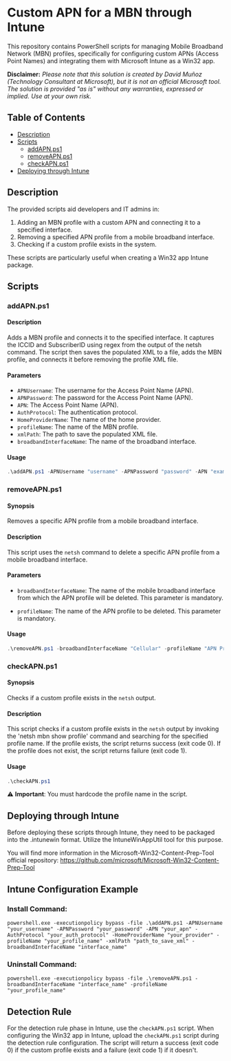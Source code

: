 # Custom APN for a MBN through Intune

This repository contains PowerShell scripts for managing Mobile Broadband Network (MBN) profiles, specifically for configuring custom APNs (Access Point Names) and integrating them with Microsoft Intune as a Win32 app.

**Disclaimer:** *Please note that this solution is created by David Muñoz (Technology Consultant at Microsoft), but it is not an official Microsoft tool. The solution is provided "as is" without any warranties, expressed or implied. Use at your own risk.*

## Table of Contents

- [Description](#description)
- [Scripts](#scripts)
  - [addAPN.ps1](#addapnps1)
  - [removeAPN.ps1](#removeapnps1)
  - [checkAPN.ps1](#checkapnps1)
- [Deploying through Intune](#deploying-through-intune)

## Description

The provided scripts aid developers and IT admins in:

1. Adding an MBN profile with a custom APN and connecting it to a specified interface.
2. Removing a specified APN profile from a mobile broadband interface.
3. Checking if a custom profile exists in the system.

These scripts are particularly useful when creating a Win32 app Intune package.

## Scripts

### **addAPN.ps1**

#### Description
Adds a MBN profile and connects it to the specified interface. It captures the ICCID and SubscriberID using regex from the output of the netsh command. The script then saves the populated XML to a file, adds the MBN profile, and connects it before removing the profile XML file.

#### Parameters

- `APNUsername`: The username for the Access Point Name (APN).
- `APNPassword`: The password for the Access Point Name (APN).
- `APN`: The Access Point Name (APN).
- `AuthProtocol`: The authentication protocol.
- `HomeProviderName`: The name of the home provider.
- `profileName`: The name of the MBN profile.
- `xmlPath`: The path to save the populated XML file.
- `broadbandInterfaceName`: The name of the broadband interface.

#### Usage

```powershell
.\addAPN.ps1 -APNUsername "username" -APNPassword "password" -APN "example.com" -AuthProtocol "PAP" -HomeProviderName "provider" -profileName "profile" -xmlPath "C:\temp\profile.xml" -broadbandInterfaceName "Cellular"
```

### **removeAPN.ps1**

#### Synopsis
Removes a specific APN profile from a mobile broadband interface.

#### Description
This script uses the `netsh` command to delete a specific APN profile from a mobile broadband interface.

#### Parameters

- `broadbandInterfaceName`: The name of the mobile broadband interface from which the APN profile will be deleted. This parameter is mandatory.
  
- `profileName`: The name of the APN profile to be deleted. This parameter is mandatory.

#### Usage

```powershell
.\removeAPN.ps1 -broadbandInterfaceName "Cellular" -profileName "APN Profile 1"
```
### **checkAPN.ps1**

#### Synopsis
Checks if a custom profile exists in the `netsh` output.

#### Description
This script checks if a custom profile exists in the `netsh` output by invoking the 'netsh mbn show profile' command and searching for the specified profile name. If the profile exists, the script returns success (exit code 0). If the profile does not exist, the script returns failure (exit code 1).


#### Usage

```powershell
.\checkAPN.ps1
```
⚠️ __Important__: You must hardcode the profile name in the script.

## Deploying through Intune

Before deploying these scripts through Intune, they need to be packaged into the .intunewin format. Utilize the IntuneWinAppUtil tool for this purpose.

You will find more information in the Microsoft-Win32-Content-Prep-Tool official repository: https://github.com/microsoft/Microsoft-Win32-Content-Prep-Tool

## Intune Configuration Example

### Install Command:

```
powershell.exe -executionpolicy bypass -file .\addAPN.ps1 -APNUsername "your_username" -APNPassword "your_password" -APN "your_apn" -AuthProtocol "your_auth_protocol" -HomeProviderName "your_provider" -profileName "your_profile_name" -xmlPath "path_to_save_xml" -broadbandInterfaceName "interface_name"
```

### Uninstall Command:

```
powershell.exe -executionpolicy bypass -file .\removeAPN.ps1 -broadbandInterfaceName "interface_name" -profileName "your_profile_name"
```

## Detection Rule

For the detection rule phase in Intune, use the `checkAPN.ps1` script. When configuring the Win32 app in Intune, upload the `checkAPN.ps1` script during the detection rule configuration. The script will return a success (exit code 0) if the custom profile exists and a failure (exit code 1) if it doesn't.
